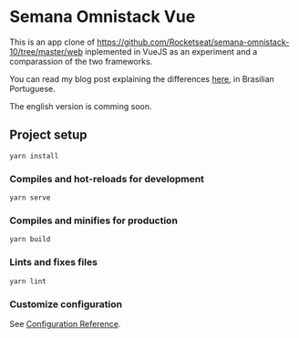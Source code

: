 # Semana Omnistack Vue

This is an app clone of https://github.com/Rocketseat/semana-omnistack-10/tree/master/web inplemented in VueJS as an experiment and a comparassion of the two frameworks.

You can read my blog post explaining the differences [here](https://medium.com/sysvale/semana-omnistack-10-frontend-em-vuejs-35eea549c211), in Brasilian Portuguese.

The english version is comming soon.

## Project setup
```
yarn install
```

### Compiles and hot-reloads for development
```
yarn serve
```

### Compiles and minifies for production
```
yarn build
```

### Lints and fixes files
```
yarn lint
```

### Customize configuration
See [Configuration Reference](https://cli.vuejs.org/config/).

